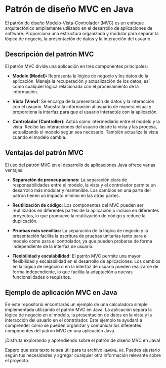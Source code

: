 # Patrón de diseño MVC en Java

El patrón de diseño Modelo-Vista-Controlador (MVC) es un enfoque arquitectónico ampliamente utilizado en el desarrollo de aplicaciones de software. Proporciona una estructura organizada y modular para separar la lógica de negocio, la presentación de datos y la interacción del usuario.

## Descripción del patrón MVC

El patrón MVC divide una aplicación en tres componentes principales:

- **Modelo (Model):** Representa la lógica de negocio y los datos de la aplicación. Maneja la recuperación y actualización de los datos, así como cualquier lógica relacionada con el procesamiento de la información.

- **Vista (View):** Se encarga de la presentación de datos y la interacción con el usuario. Muestra la información al usuario de manera visual y proporciona la interfaz para que el usuario interactúe con la aplicación.

- **Controlador (Controller):** Actúa como intermediario entre el modelo y la vista. Recibe las interacciones del usuario desde la vista y las procesa, actualizando el modelo según sea necesario. También actualiza la vista cuando el modelo cambia.

## Ventajas del patrón MVC

El uso del patrón MVC en el desarrollo de aplicaciones Java ofrece varias ventajas:

- **Separación de preocupaciones:** La separación clara de responsabilidades entre el modelo, la vista y el controlador permite un desarrollo más modular y mantenible. Los cambios en una parte del patrón tienen un impacto mínimo en las otras partes.

- **Reutilización de código:** Los componentes del MVC pueden ser reutilizados en diferentes partes de la aplicación o incluso en diferentes proyectos, lo que promueve la reutilización de código y reduce la duplicación.

- **Pruebas más sencillas:** La separación de la lógica de negocio y la presentación facilita la escritura de pruebas unitarias tanto para el modelo como para el controlador, ya que pueden probarse de forma independiente de la interfaz de usuario.

- **Flexibilidad y escalabilidad:** El patrón MVC permite una mayor flexibilidad y escalabilidad en el desarrollo de aplicaciones. Los cambios en la lógica de negocio o en la interfaz de usuario pueden realizarse de forma independiente, lo que facilita la adaptación a nuevas funcionalidades o requisitos.

## Ejemplo de aplicación MVC en Java

En este repositorio encontrarás un ejemplo de una calculadora simple implementada utilizando el patrón MVC en Java. La aplicación separa la lógica de negocio en el modelo, la presentación de datos en la vista y la interacción del usuario en el controlador. Este ejemplo te ayudará a comprender cómo se pueden organizar y comunicar los diferentes componentes del patrón MVC en una aplicación Java.

¡Disfruta explorando y aprendiendo sobre el patrón de diseño MVC en Java!

Espero que este texto te sea útil para tu archivo `README.md`. Puedes ajustarlo según tus necesidades y agregar cualquier otra información relevante sobre el proyecto.